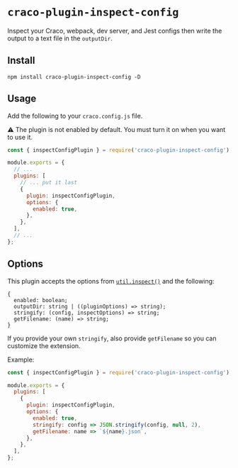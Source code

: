 # `craco-plugin-inspect-config`

Inspect your Craco, webpack, dev server, and Jest configs then write the output to a text file in the `outputDir`.

## Install

```shell
npm install craco-plugin-inspect-config -D
```

## Usage

Add the following to your `craco.config.js` file.

:warning: The plugin is not enabled by default. You must turn it on when you want to use it.

```js
const { inspectConfigPlugin } = require('craco-plugin-inspect-config');

module.exports = {
  // ...
  plugins: [
    // ... put it last
    {
      plugin: inspectConfigPlugin,
      options: {
        enabled: true,
      },
    },
  ],
  // ...
};
```

## Options

This plugin accepts the options from [`util.inspect()`](https://nodejs.org/api/util.html#util_util_inspect_object_options) and the following:

```
{
  enabled: boolean;
  outputDir: string | ((pluginOptions) => string);
  stringify: (config, inspectOptions) => string;
  getFilename: (name) => string;
}
```

If you provide your own `stringify`, also provide `getFilename` so you can customize the extension.

Example:

```js
const { inspectConfigPlugin } = require('craco-plugin-inspect-config');

module.exports = {
  plugins: [
    {
      plugin: inspectConfigPlugin,
      options: {
        enabled: true,
        stringify: config => JSON.stringify(config, null, 2),
        getFilename: name => `${name}.json`,
      },
    },
  ],
};
```
